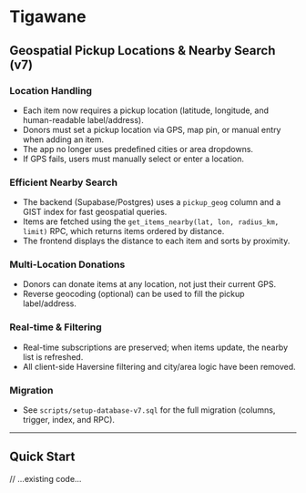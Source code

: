 
# Tigawane

## Geospatial Pickup Locations & Nearby Search (v7)

### Location Handling
- Each item now requires a pickup location (latitude, longitude, and human-readable label/address).
- Donors must set a pickup location via GPS, map pin, or manual entry when adding an item.
- The app no longer uses predefined cities or area dropdowns.
- If GPS fails, users must manually select or enter a location.

### Efficient Nearby Search
- The backend (Supabase/Postgres) uses a `pickup_geog` column and a GIST index for fast geospatial queries.
- Items are fetched using the `get_items_nearby(lat, lon, radius_km, limit)` RPC, which returns items ordered by distance.
- The frontend displays the distance to each item and sorts by proximity.

### Multi-Location Donations
- Donors can donate items at any location, not just their current GPS.
- Reverse geocoding (optional) can be used to fill the pickup label/address.

### Real-time & Filtering
- Real-time subscriptions are preserved; when items update, the nearby list is refreshed.
- All client-side Haversine filtering and city/area logic have been removed.

### Migration
- See `scripts/setup-database-v7.sql` for the full migration (columns, trigger, index, and RPC).

---

## Quick Start
// ...existing code...
